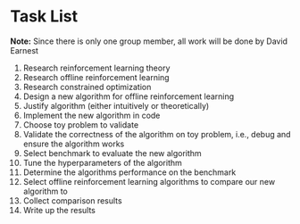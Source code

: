 # Task List
**Note:** Since there is only one group member, all work will be done by David Earnest 
1. Research reinforcement learning theory
2. Research offline reinforcement learning
3. Research constrained optimization
4. Design a new algorithm for offline reinforcement learning
5. Justify algorithm (either intuitively or theoretically)
6. Implement the new algorithm in code
7. Choose toy problem to validate
8. Validate the correctness of the algorithm on toy problem, i.e., debug and ensure the algorithm works
9. Select benchmark to evaluate the new algorithm
10. Tune the hyperparameters of the algorithm
11. Determine the algorithms performance on the benchmark
12. Select offline reinforcement learning algorithms to compare our new algorithm to
13. Collect comparison results
14. Write up the results